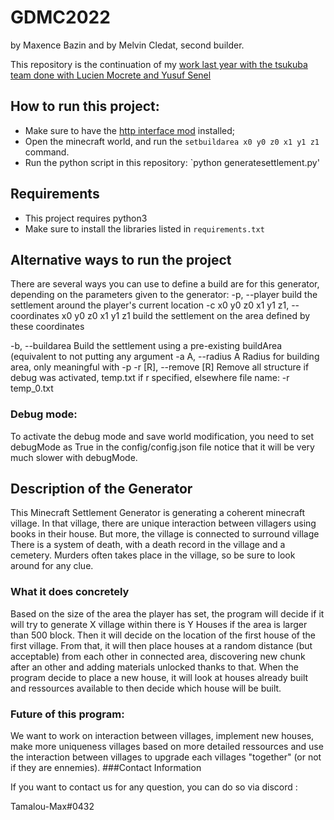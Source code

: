 # GDMC2022
by Maxence Bazin and by Melvin Cledat, second builder.

This repository is the continuation of my [work last year with the tsukuba team done with Lucien Mocrete and Yusuf Senel](https://github.com/MightyCode/GDMC2021Tsukuba)

## How to run this project:
- Make sure to have the [http interface mod](https://github.com/nilsgawlik/gdmc_http_interface) installed;
- Open the minecraft world, and run the `setbuildarea x0 y0 z0 x1 y1 z1` command.
- Run the python script in this repository: `python generatesettlement.py'
## Requirements
- This project requires python3 
- Make sure to install the libraries listed in `requirements.txt`
## Alternative ways to run the project
There are several ways you can use to define a build are for this generator, depending on the parameters given to the generator:
-p, --player          build the settlement around the player's current location
-c x0 y0 z0 x1 y1 z1, --coordinates x0 y0 z0 x1 y1 z1
   build the settlement on the area defined by these coordinates</p>
-b, --buildarea       Build the settlement using a pre-existing buildArea (equivalent to not putting any argument
-a A, --radius A      Radius for building area, only meaningful with -p
-r [R], --remove [R]  Remove all structure if debug was activated, temp.txt if r specified, elsewhere file name: -r temp_0.txt
### Debug mode: 
To activate the debug mode and save world modification, you need to set debugMode as True in the config/config.json file
notice that it will be very much slower with debugMode.
## Description of the Generator
This Minecraft Settlement Generator is generating a coherent minecraft village. 
In that village, there are unique interaction between villagers using books in their house. 
But more, the village is connected to surround village
There is a system of death, with a death record in the village and a cemetery. 
Murders often takes place in the village, so be sure to look around for any clue.
### What it does concretely
Based on the size of the area the player has set, the program will decide if it will try to generate X village within there is Y Houses if the area is larger than 500 block. Then it will decide on the location of the first house of the first village. From that, it will then place houses at a random distance (but acceptable) from each other in connected area, discovering new chunk after an other and adding materials unlocked thanks to that. When the program decide to place a new house, it will look at houses already built and ressources available to then decide which house will be built.
### Future of this program:
We want to work on interaction between villages, implement new houses, make more uniqueness villages based on more detailed ressources and use the interaction between villages to upgrade each villages "together" (or not if they are ennemies).
###Contact Information

If you want to contact us for any question, you can do so via discord :

Tamalou-Max#0432
